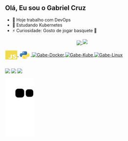 ## Olá, Eu sou o Gabriel Cruz

- 🔭 Hoje trabalho com DevOps
- 🌱 Estudando Kubernetes 
- ⚡ Curiosidade: Gosto de jogar basquete 🏀
<div align="center">
  <a href="https://github.com/GaBriellcz">
  <img height="160em" align="center" src="https://github-readme-stats.vercel.app/api?username=GaBriellcz&show_icons=true&theme=tokyonight&include_all_commits=true&count_private=true"/>
  <img height="160em" src="https://github-readme-stats.vercel.app/api/top-langs/?username=GaBriellcz&layout=compact&langs_count=7&theme=tokyonight"/>
</div>
<div style="display: inline_block"><br>
  <img align="center" alt="GabeJs" height="30" width="40" src="https://raw.githubusercontent.com/devicons/devicon/master/icons/javascript/javascript-plain.svg">
  <img align="center" alt="Gabe-Python" height="30" width="40" src="https://raw.githubusercontent.com/devicons/devicon/master/icons/python/python-original.svg">
  <img align="center" alt="Gabe-Docker" height="40" width="40" src="https://cdn.jsdelivr.net/gh/devicons/devicon/icons/docker/docker-original.svg">
  <img align="center" alt="Gabe-Kube" height="30" width="40" src="https://cdn.jsdelivr.net/gh/devicons/devicon/icons/kubernetes/kubernetes-plain.svg">
  <img align="center" alt="Gabe-Linux" height="30" width="40" src="https://cdn.jsdelivr.net/gh/devicons/devicon/icons/linux/linux-original.svg">
</div>
  
  ##

 <div>
  <a href="https://www.instagram.com/gabriellcruzz_/" target="_blank"><img src="https://img.shields.io/badge/-Instagram-%23E4405F?style=for-the-badge&logo=instagram&logoColor=white" target="_blank"></a>
  <a href = "mailto:andrade.gabriel48@gmail.com"><img src="https://img.shields.io/badge/-Gmail-%23333?style=for-the-badge&logo=gmail&logoColor=white" target="_blank"></a>
  <a href="https://www.linkedin.com/in/gabriel-andrade-0a1a77170/" target="_blank"><img src="https://img.shields.io/badge/-LinkedIn-%230077B5?style=for-the-badge&logo=linkedin&logoColor=white" target="_blank"></a> 
    
   ![Snake animation](https://github.com/GaBriellcz/GaBriellcz/blob/output/github-contribution-grid-snake.svg)
   
 </div>
